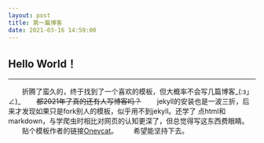 ```yaml
---
layout: post
title: 第一篇博客
date: 2021-03-16 14:59:00
---
```

## Hello World！
***
&emsp;&emsp;折腾了蛮久的，终于找到了一个喜欢的模板，但大概率不会写几篇博客_(:з」∠)_
&emsp;&emsp;~~都2021年了真的还有人写博客吗？~~
&emsp;&emsp;jekyll的安装也是一波三折，后来才发现如果只是fork别人的模板，似乎用不到jekyll。还学了
点html和markdown，与学爬虫时相比对网页的认知更深了，但总觉得写这东西费眼睛。
&emsp;&emsp;贴个模板作者的链接[Onevcat](https://onevcat.com/)。
&emsp;&emsp;希望能坚持下去。
